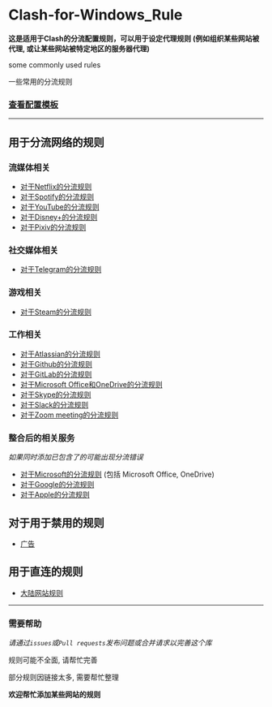 # Clash-for-Windows_Rule

**这是适用于Clash的分流配置规则，可以用于设定代理规则 (例如组织某些网站被代理, 或让某些网站被特定地区的服务器代理)**

some commonly used rules

一些常用的分流规则

### [查看配置模板](https://github.com/ender-zhao/Clash-for-Windows_Rule/blob/main/template/README.md)

****

## 用于分流网络的规则

### 流媒体相关
* [对于Netflix的分流规则](https://github.com/ender-zhao/Clash-for-Windows_Rule/blob/main/Rule/Netflix)
* [对于Spotify的分流规则](https://github.com/ender-zhao/Clash-for-Windows_Rule/blob/main/Rule/Spotify)
* [对于YouTube的分流规则](https://github.com/ender-zhao/Clash-for-Windows_Rule/blob/main/Rule/YouTube)
* [对于Disney+的分流规则](https://github.com/ender-zhao/Clash-for-Windows_Rule/blob/main/Rule/Disney%2B)
* [对于Pixiv的分流规则](https://github.com/ender-zhao/Clash-for-Windows_Rule/blob/main/Rule/Pixiv)

### 社交媒体相关
* [对于Telegram的分流规则](https://github.com/ender-zhao/Clash-for-Windows_Rule/blob/main/Rule/Telegram)

### 游戏相关
* [对于Steam的分流规则](https://github.com/ender-zhao/Clash-for-Windows_Rule/blob/main/Rule/Steam)

### 工作相关
* [对于Atlassian的分流规则](https://github.com/ender-zhao/Clash-for-Windows_Rule/blob/main/Rule/Atlassian)
* [对于Github的分流规则](https://github.com/ender-zhao/Clash-for-Windows_Rule/blob/main/Rule/Github)
* [对于GitLab的分流规则](https://github.com/ender-zhao/Clash-for-Windows_Rule/blob/main/Rule/Gitlab)
* [对于Microsoft Office和OneDrive的分流规则](https://github.com/ender-zhao/Clash-for-Windows_Rule/blob/main/Rule/Microsoft-Office365)
* [对于Skype的分流规则](https://github.com/ender-zhao/Clash-for-Windows_Rule/blob/main/Rule/Skype)
* [对于Slack的分流规则](https://github.com/ender-zhao/Clash-for-Windows_Rule/blob/main/Rule/Slack)
* [对于Zoom meeting的分流规则](https://github.com/ender-zhao/Clash-for-Windows_Rule/blob/main/Rule/Zoom)

### 整合后的相关服务
*如果同时添加已包含了的可能出现分流错误*
* [对于Microsoft的分流规则](https://github.com/ender-zhao/Clash-for-Windows_Rule/blob/main/Rule/Microsoft) (包括 Microsoft Office, OneDrive)
* [对于Google的分流规则](https://github.com/ender-zhao/Clash-for-Windows_Rule/blob/main/Rule/Google)
* [对于Apple的分流规则](https://github.com/ender-zhao/Clash-for-Windows_Rule/blob/main/Rule/Apple)

## 对于用于禁用的规则

* [广告](https://github.com/ender-zhao/Clash-for-Windows_Rule/blob/main/Rule/Advertising)

## 用于直连的规则

* [大陆网站规则](https://github.com/ender-zhao/Clash-for-Windows_Rule/blob/main/Rule/Direct)

***

### 需要帮助

*请通过`issues`或`Pull requests`发布问题或合并请求以完善这个库*

规则可能不全面, 请帮忙完善

部分规则因链接太多, 需要帮忙整理

**欢迎帮忙添加某些网站的规则**
